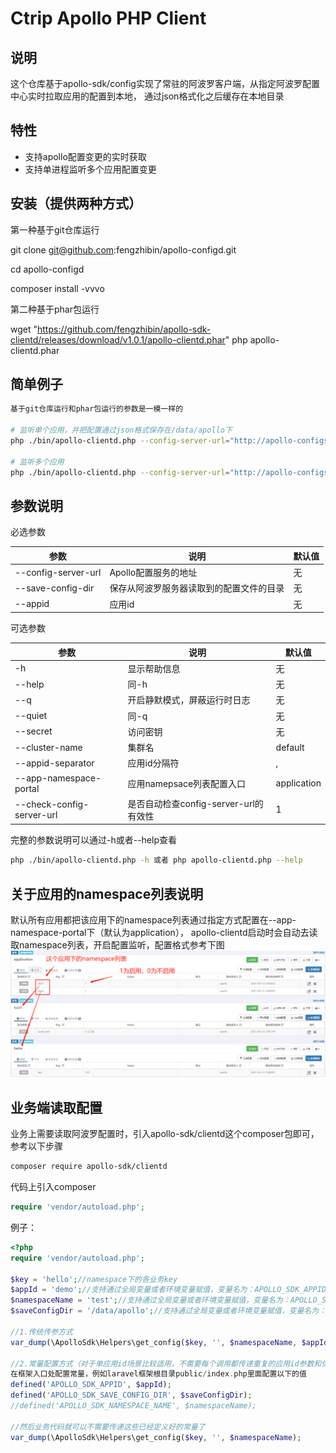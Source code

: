 Ctrip Apollo PHP Client
=======================
## 说明
这个仓库基于apollo-sdk/config实现了常驻的阿波罗客户端，从指定阿波罗配置中心实时拉取应用的配置到本地，
通过json格式化之后缓存在本地目录

## 特性
- 支持apollo配置变更的实时获取
- 支持单进程监听多个应用配置变更

## 安装（提供两种方式）
第一种基于git仓库运行

git clone git@github.com:fengzhibin/apollo-configd.git

cd apollo-configd

composer install -vvvo

第二种基于phar包运行

wget "https://github.com/fengzhibin/apollo-sdk-clientd/releases/download/v1.0.1/apollo-clientd.phar"
php apollo-clientd.phar

## 简单例子
```bash
基于git仓库运行和phar包运行的参数是一模一样的

# 监听单个应用，并把配置通过json格式保存在/data/apollo下
php ./bin/apollo-clientd.php --config-server-url="http://apollo-configserver.demo.com" --appid="demo" --save-config-dir="/data/apollo"

# 监听多个应用
php ./bin/apollo-clientd.php --config-server-url="http://apollo-configserver.demo.com" --appid="demo1,demo2,demo3" --save-config-dir="/data/apollo"
```

## 参数说明
必选参数

|  参数   | 说明  | 默认值  |
|  ----  | ----  | ----  |
| --config-server-url  | Apollo配置服务的地址| 无 |
| --save-config-dir  | 保存从阿波罗服务器读取到的配置文件的目录| 无 |
| --appid   | 应用id | 无 |

可选参数

| 参数                       | 说明                        |默认值|
| ----                      | ----                        |----|
| -h                        | 显示帮助信息                  |无|
| --help                    | 同-h                        |无|
| --q                       | 开启静默模式，屏蔽运行时日志    |无|
| --quiet                   | 同-q                        |无|
| --secret                  | 访问密钥                     |无|
| --cluster-name            | 集群名                      |default|
| --appid-separator         | 应用id分隔符                 |,|
| --app-namespace-portal    | 应用namepsace列表配置入口     |application|
| --check-config-server-url | 是否自动检查config-server-url的有效性     |1|

完整的参数说明可以通过-h或者--help查看
```bash
php ./bin/apollo-clientd.php -h 或者 php apollo-clientd.php --help
```

## 关于应用的namespace列表说明
默认所有应用都把该应用下的namespace列表通过指定方式配置在--app-namespace-portal下（默认为application），
apollo-clientd启动时会自动去读取namespace列表，开启配置监听，配置格式参考下图
![Screenshot](https://raw.githubusercontent.com/fengzhibin/apollo-sdk-clientd/master/images/portal.png)

## 业务端读取配置
业务上需要读取阿波罗配置时，引入apollo-sdk/clientd这个composer包即可，参考以下步骤
```bash
composer require apollo-sdk/clientd
```

代码上引入composer
```php
require 'vendor/autoload.php';
```

例子：
```php
<?php
require 'vendor/autoload.php';

$key = 'hello';//namespace下的各业务key
$appId = 'demo';//支持通过全局变量或者环境变量赋值，变量名为：APOLLO_SDK_APPID
$namespaceName = 'test';//支持通过全局变量或者环境变量赋值，变量名为：APOLLO_SDK_NAMESPACE_NAME
$saveConfigDir = '/data/apollo';//支持通过全局变量或者环境变量赋值，变量名为：APOLLO_SDK_SAVE_CONFIG_DIR

//1.传统传参方式
var_dump(\ApolloSdk\Helpers\get_config($key, '', $namespaceName, $appId, $saveConfigDir));

//2.常量配置方式（对于单应用id场景比较适用，不需要每个调用都传递重复的应用id参数和保存配置目录参数）
在框架入口处配置常量，例如laravel框架根目录public/index.php里面配置以下的值
defined('APOLLO_SDK_APPID', $appId);
defined('APOLLO_SDK_SAVE_CONFIG_DIR', $saveConfigDir);
//defined('APOLLO_SDK_NAMESPACE_NAME', $namespaceName);

//然后业务代码就可以不需要传递这些已经定义好的常量了
var_dump(\ApolloSdk\Helpers\get_config($key, '', $namespaceName);

